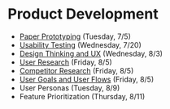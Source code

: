 # Product Development

- [Paper Prototyping](https://github.com/ga-adi-nyc/Course-Materials/tree/master/lessons/product-development/paper-prototyping) (Tuesday, 7/5)
- [Usability Testing](https://github.com/ga-adi-nyc/Course-Materials/tree/master/lessons/testing/usability-testing-lesson) (Wednesday, 7/20)
- [Design Thinking and UX](https://github.com/ga-adi-nyc/Course-Materials/tree/master/lessons/product-development/design-thinking-and-ux) (Wednesday, 8/3)
- [User Research](https://github.com/ga-adi-nyc/Course-Materials/tree/master/lessons/product-development/user-research-lesson) (Friday, 8/5)
- [Competitor Research](https://github.com/ga-adi-nyc/Course-Materials/tree/master/lessons/product-development/competitive-research-lesson) (Friday, 8/5)
- [User Goals and User Flows](https://github.com/ga-adi-nyc/Course-Materials/tree/master/lessons/product-development/user-goals-and-flows-lesson) (Friday, 8/5)
- User Personas (Tuesday, 8/9)
- Feature Prioritization (Thursday, 8/11)
